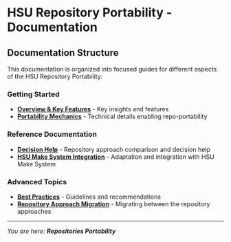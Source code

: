 # HSU Repository Portability - Documentation

## **Documentation Structure**

This documentation is organized into focused guides for different aspects of the HSU Repository Portability:

### **Getting Started**
- **[Overview & Key Features](overview.md)** - Key insights and features
- **[Portability Mechanics](portability-mechanics.md)** - Technical details enabling repo-portability

### **Reference Documentation**
- **[Decision Help](three-approaches.md)** - Repository approach comparison and decision help
- **[HSU Make System Integration](makefile-integration.md)** - Adaptation and integration with HSU Make System

### **Advanced Topics**
- **[Best Practices](best-practices.md)** - Guidelines and recommendations
- **[Repository Approach Migration](migration-patterns.md)** - Migrating between the repository approaches

---

*You are here: **Repositories Portability***
